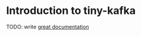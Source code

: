 # Introduction to tiny-kafka

TODO: write [great documentation](http://jacobian.org/writing/what-to-write/)
